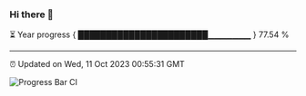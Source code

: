### Hi there 👋

⏳ Year progress { ███████████████████████▁▁▁▁▁▁▁ } 77.54 %

---

⏰ Updated on Wed, 11 Oct 2023 00:55:31 GMT

![Progress Bar CI](https://github.com/JuvenileQ/Progress-Bar-CI/workflows/main/badge.svg)
